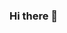 ### Hi there 👋

<!--
**exynerve/exynerve** is a ✨ _special_ ✨ repository because its `README.md` (this file) appears on your GitHub profile.

Here are some ideas to get you started:

- 🔭 I’m currently working on ... Django and Spring based web apps
- 🌱 I’m currently learning ... React.js and UI/UX design
- 👯 I’m looking to collaborate on ... software projects and meet-ups
- 🤔 I’m looking for help with ... Data engineering and distributed systems
- 💬 Ask me about ... Algorithms, programming, Software engineering, Public speaking
- 📫 How to reach me: ... prajwalshenoy07@gmail.com
- ⚡ Fun fact: ... Data is the new oil! 
-->
